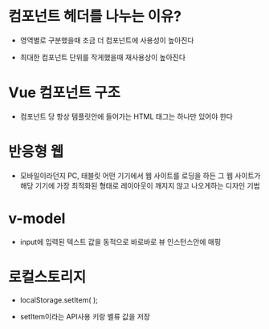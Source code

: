 # 컴포넌트 헤더를 나누는 이유?

- 영역별로 구분했을때 조금 더 컴포넌트에 사용성이 높아진다

- 최대한 컴포넌트 단위를 작게했을때 재사용상이 높아진다

# Vue 컴포넌트 구조

- 컴포넌트 당 항상 템플릿안에 들어가는 HTML 태그는 하나만 있어야 한다

# 반응형 웹

- 모바일이라던지 PC, 태블릿 어떤 기기에서 웹 사이트를 로딩을 하든 그 웹 사이트가 해당 기기에 가장 최적화된 형태로 레이아웃이 깨지지 않고 나오게하는 디자인 기법

# v-model

- input에 입력된 텍스트 값을 동적으로 바로바로 뷰 인스턴스안에 매핑

# 로컬스토리지

- localStorage.setItem( );

- setItem이라는 API사용  키랑 벨류 값을 저장


